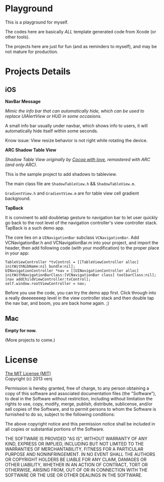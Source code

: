 Playground
==========

This is a playground for myself.

The codes here are basically *ALL* template generated code from Xcode (or other tools).

The projects here are just for fun (and as reminders to myself), and may be not mature for production.

Projects Details
================

iOS
---

**NavBar Message**

*Mimic the info bar that can automatically hide, which can be used to replace UIAlertView or HUD in some occasions.*

A small info bar usually under navbar, which shows info to users, it will automatically hide itself within some seconds.

Know issue: View resize behavior is not right while rotating the device.

**ARC Shadow Table View**

*Shadow Table View originally by [Cocoa with love](http://www.cocoawithlove.com/2009/08/adding-shadow-effects-to-uitableview.html), remastered with ARC (and only ARC).*

This is the sample project to add shadows to tableview. 

The main class file are `ShadowTableView.h` && `ShadowTableView.m`. 

`GradientView.h` and `GradientView.m` are for table view cell gradient background.

**TapBack**

It is convinent to add doubletap gesture to navigation bar to let user quickly go back to the root level of the navigation controller's view controller stack. TapBack is a such demo app.

The core lies on a `UINavigationBar` subclass `VCNavigationBar`. Add VCNavigationBar.h and VCNavigationBar.m into your project, and import the header, then add following code (with your modification) to the proper place in your app:

```objc
TableViewController *tvControl = [[TableViewController alloc] initWithNibName:nil bundle:nil];
UINavigationController *nav = [[UINavigationController alloc] initWithNavigationBarClass:[VCNavigationBar class] toolbarClass:nil];
[nav addChildViewController:tvControl];
self.window.rootViewController = nav;
```

Before you use the code, you can try the demo app first. Click through into a really deeeeeeeep level in the view controller stack and then double tap the nav bar, and boom, you are back home again. ;) 

Mac
---

**Empty for now.**

(More projects to come.)


License
=======

[The MIT License (MIT)](http://opensource.org/licenses/MIT)<br>
Copyright (c) 2013 venj

Permission is hereby granted, free of charge, to any person obtaining a copy of this software and associated documentation files (the "Software"), to deal in the Software without restriction, including without limitation the rights to use, copy, modify, merge, publish, distribute, sublicense, and/or sell copies of the Software, and to permit persons to whom the Software is furnished to do so, subject to the following conditions:

The above copyright notice and this permission notice shall be included in all copies or substantial portions of the Software.

THE SOFTWARE IS PROVIDED "AS IS", WITHOUT WARRANTY OF ANY KIND, EXPRESS OR IMPLIED, INCLUDING BUT NOT LIMITED TO THE WARRANTIES OF MERCHANTABILITY, FITNESS FOR A PARTICULAR PURPOSE AND NONINFRINGEMENT. IN NO EVENT SHALL THE AUTHORS OR COPYRIGHT HOLDERS BE LIABLE FOR ANY CLAIM, DAMAGES OR OTHER LIABILITY, WHETHER IN AN ACTION OF CONTRACT, TORT OR OTHERWISE, ARISING FROM, OUT OF OR IN CONNECTION WITH THE SOFTWARE OR THE USE OR OTHER DEALINGS IN THE SOFTWARE.